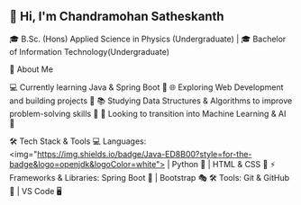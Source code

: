 ## 👋 Hi, I'm Chandramohan Satheskanth

🎓 B.Sc. (Hons) Applied Science in Physics (Undergraduate)
| 🎓 Bachelor of Information Technology(Undergraduate) 


🌟 About Me

💻 Currently learning Java & Spring Boot 🚀
🌐 Exploring Web Development and building projects 🎨
📚 Studying Data Structures & Algorithms to improve problem-solving skills 🔢
🤖 Looking to transition into Machine Learning & AI 🧠

🛠️ Tech Stack & Tools
💻 Languages: <img="https://img.shields.io/badge/Java-ED8B00?style=for-the-badge&logo=openjdk&logoColor=white"> | Python 🐍 | HTML & CSS 🎨
⚡ Frameworks & Libraries: Spring Boot 🌱 | Bootstrap 🎭
🛠️ Tools: Git & GitHub 🐙 | VS Code 🖥️


